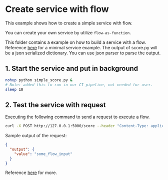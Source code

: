 # Create service with flow

This example shows how to create a simple service with flow.

You can create your own service by utilize `flow-as-function`.

This folder contains a example on how to build a service with a flow.
Reference [here](./simple_score.py) for a minimal service example.
The output of score.py will be a json serialized dictionary.
You can use json parser to parse the output.

## 1. Start the service and put in background

```bash
nohup python simple_score.py & 
# Note: added this to run in our CI pipeline, not needed for user.
sleep 10
```

## 2. Test the service with request

Executing the following command to send a request to execute a flow.

```bash
curl -X POST http://127.0.0.1:5000/score --header "Content-Type: application/json" --data '{"flow_input": "some_flow_input", "node_input": "some_node_input"}'
```

Sample output of the request:

```json
{
  "output": {
    "value": "some_flow_input"
  }
}
```

Reference [here](./simple_score.py) for more.
